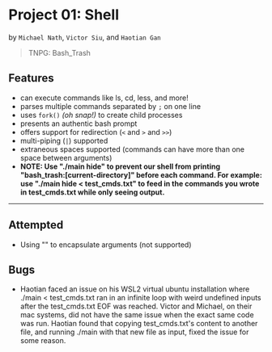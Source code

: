 # Project 01: Shell
by `Michael Nath`, `Victor Siu`, and `Haotian Gan` 
> TNPG: Bash_Trash
## Features
* can execute commands like ls, cd, less, and more!
* parses multiple commands separated by `;` on one line
* uses `fork()` *(oh snap!)* to create child processes
* presents an authentic bash prompt
* offers support for redirection (`<` and `>` and `>>`) 
* multi-piping (`|`) supported
* extraneous spaces supported (commands can have more than one space between arguments)
* <b> NOTE: Use "./main hide" to prevent our shell from printing "bash_trash:[current-directory]" before each command.
        For example: use "./main hide < test_cmds.txt" to feed in the commands you wrote in test_cmds.txt while only seeing output. </b>
---
## Attempted
* Using "" to encapsulate arguments (not supported)


## Bugs
* Haotian faced an issue on his WSL2 virtual ubuntu installation where ./main < test_cmds.txt ran in an infinite loop with weird undefined inputs after the test_cmds.txt EOF was     reached. Victor and Michael, on their mac systems, did not have the same issue when the exact same code was run. Haotian found that copying test_cmds.txt's content to another     file, and running ./main with that new file as input, fixed the issue for some reason. 
